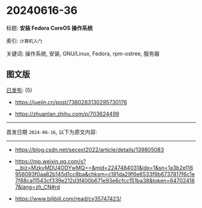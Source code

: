 # 20240616-36

标题:
**安装 Fedora CoreOS 操作系统**

索引: `计算机入门`

关键词: 操作系统, 安装, GNU/Linux, Fedora, rpm-ostree, 服务器


## 图文版

[已发布](./a.md): (5)

+ <https://juejin.cn/post/7380283130295730176>

+ <https://zhuanlan.zhihu.com/p/703624499>

----

首发日期 `2024-06-16`, 以下为原文内容:

----

+ <https://blog.csdn.net/secext2022/article/details/139805083>

+ <https://mp.weixin.qq.com/s?__biz=MzkyMDU4ODYwMQ==&mid=2247484031&idx=1&sn=1a3b2e116956093f0aa82b145d1cc8ba&chksm=c191da29f6e6533f9b6737817f6c1e7f88ca11543cf339e212d3f400b671e93e6cfcc151ba38&token=647024187&lang=zh_CN#rd>

+ <https://www.bilibili.com/read/cv35747423/>
